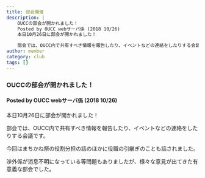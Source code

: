 ```yaml
---
title: 部会開催
description: |
    OUCCの部会が開かれました！
    Posted by OUCC webサーバ係 (2018 10/26)
    本日10月26日に部会が開かれました！

    部会では、OUCC内で共有すべき情報を報告したり、イベントなどの連絡をしたりする会議です。
author: member
category: club
tags: []
---
```

<!-- wp:heading {"level":3} -->
<h3>OUCCの部会が開かれました！</h3>
<!-- /wp:heading -->

<!-- wp:heading {"level":4} -->
<h4>Posted by OUCC webサーバ係 (2018 10/26)</h4>
<!-- /wp:heading -->

<!-- wp:paragraph -->
<p>本日10月26日に部会が開かれました！</p>
<!-- /wp:paragraph -->

<!-- wp:paragraph -->
<p>部会では、OUCC内で共有すべき情報を報告したり、イベントなどの連絡をしたりする会議です。</p>
<!-- /wp:paragraph -->

<!-- wp:paragraph -->
<p>今回はまちかね祭の役割分担の話のほかに役職の引継ぎのことも話されました。</p>
<!-- /wp:paragraph -->

<!-- wp:paragraph -->
<p>渉外係が消息不明になっている等問題もありましたが、様々な意見が出てきた有意義な部会でした。</p>
<!-- /wp:paragraph -->
